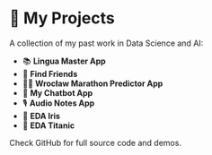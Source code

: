 # 🚀 My Projects

A collection of my past work in Data Science and AI:

- 📚 **Lingua Master App**
- 🤝 **Find Friends**
- 🏃‍♂️ **Wrocław Marathon Predictor App**
- 🧠 **My Chatbot App**
- 🎙️ **Audio Notes App**
- 🪻 **EDA Iris**
- 🚢 **EDA Titanic**

Check GitHub for full source code and demos.
